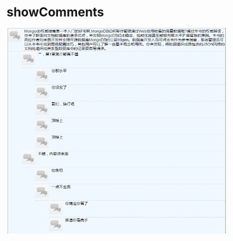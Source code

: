 showComments
============


![image](https://github.com/zjh-neverstop/showComments/blob/master/images/result.png)    


